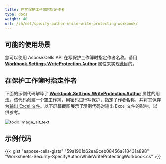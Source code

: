 ```yaml
---
title: 在写保护工作簿时指定作者
type: docs
weight: 40
url: /zh/net/specify-author-while-write-protecting-workbook/
---
```


## **可能的使用场景**

您可以使用 Aspose.Cells API 在写保护工作簿时指定作者名称。请用 [**Workbook.Settings.WriteProtection.Author**](https://reference.aspose.com/cells/net/aspose.cells/writeprotection/properties/author) 属性来实现此目的。

## **在保护工作簿时指定作者**

下面的示例代码解释了 [**Workbook.Settings.WriteProtection.Author**](https://reference.aspose.com/cells/net/aspose.cells/writeprotection/properties/author) 属性的用法。该代码创建一个空工作簿，用密码进行写保护，指定了作者名称，并将其保存为[输出 Excel 文件](67338582.xlsx)。以下屏幕截图展示了示例代码对输出 Excel 文件的影响，以供参考。

![todo:image_alt_text](specify-author-while-write-protecting-workbook_1.png)

## **示例代码**

{{< gist "aspose-cells-gists" "59a1901d62ea9ceb08456a818431a898" "Worksheets-Security-SpecifyAuthorWhileWriteProtectingWorkbook.cs" >}}
